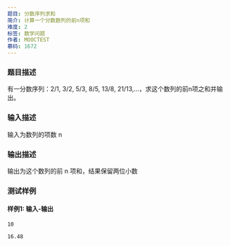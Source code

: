 ```yaml
---
题目: 分数序列求和
简介: 计算一个分数数列的前n项和
难度: 2
标签: 数学问题
作者: MOOCTEST
慕码: 1672
---
```


### 题目描述

有一分数序列：2/1, 3/2, 5/3, 8/5, 13/8, 21/13,…，求这个数列的前n项之和并输出。

### 输入描述

输入为数列的项数 n

### 输出描述

输出为这个数列的前 n 项和，结果保留两位小数

### 测试样例

#### 样例1: 输入-输出

```
10
```

```
16.48
```

